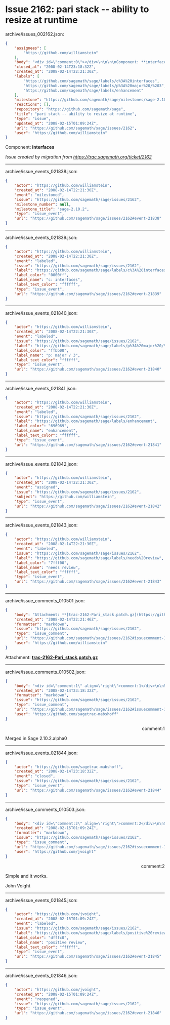 # Issue 2162: pari stack -- ability to resize at runtime

archive/issues_002162.json:
```json
{
    "assignees": [
        "https://github.com/williamstein"
    ],
    "body": "<div id=\"comment:0\"></div>\n\n\n\nComponent: **interfaces**\n\n_Issue created by migration from https://trac.sagemath.org/ticket/2162_\n\n",
    "closed_at": "2008-02-14T23:18:32Z",
    "created_at": "2008-02-14T22:21:30Z",
    "labels": [
        "https://github.com/sagemath/sage/labels/c%3A%20interfaces",
        "https://github.com/sagemath/sage/labels/p%3A%20major%20/%203",
        "https://github.com/sagemath/sage/labels/enhancement"
    ],
    "milestone": "https://github.com/sagemath/sage/milestones/sage-2.10.2",
    "reactions": [],
    "repository": "https://github.com/sagemath/sage",
    "title": "pari stack -- ability to resize at runtime",
    "type": "issue",
    "updated_at": "2008-02-15T01:09:24Z",
    "url": "https://github.com/sagemath/sage/issues/2162",
    "user": "https://github.com/williamstein"
}
```
<div id="comment:0"></div>



Component: **interfaces**

_Issue created by migration from https://trac.sagemath.org/ticket/2162_





---

archive/issue_events_021838.json:
```json
{
    "actor": "https://github.com/williamstein",
    "created_at": "2008-02-14T22:21:30Z",
    "event": "milestoned",
    "issue": "https://github.com/sagemath/sage/issues/2162",
    "milestone_number": null,
    "milestone_title": "sage-2.10.2",
    "type": "issue_event",
    "url": "https://github.com/sagemath/sage/issues/2162#event-21838"
}
```



---

archive/issue_events_021839.json:
```json
{
    "actor": "https://github.com/williamstein",
    "created_at": "2008-02-14T22:21:30Z",
    "event": "labeled",
    "issue": "https://github.com/sagemath/sage/issues/2162",
    "label": "https://github.com/sagemath/sage/labels/c%3A%20interfaces",
    "label_color": "0000ff",
    "label_name": "c: interfaces",
    "label_text_color": "ffffff",
    "type": "issue_event",
    "url": "https://github.com/sagemath/sage/issues/2162#event-21839"
}
```



---

archive/issue_events_021840.json:
```json
{
    "actor": "https://github.com/williamstein",
    "created_at": "2008-02-14T22:21:30Z",
    "event": "labeled",
    "issue": "https://github.com/sagemath/sage/issues/2162",
    "label": "https://github.com/sagemath/sage/labels/p%3A%20major%20/%203",
    "label_color": "ffbb00",
    "label_name": "p: major / 3",
    "label_text_color": "ffffff",
    "type": "issue_event",
    "url": "https://github.com/sagemath/sage/issues/2162#event-21840"
}
```



---

archive/issue_events_021841.json:
```json
{
    "actor": "https://github.com/williamstein",
    "created_at": "2008-02-14T22:21:30Z",
    "event": "labeled",
    "issue": "https://github.com/sagemath/sage/issues/2162",
    "label": "https://github.com/sagemath/sage/labels/enhancement",
    "label_color": "696969",
    "label_name": "enhancement",
    "label_text_color": "ffffff",
    "type": "issue_event",
    "url": "https://github.com/sagemath/sage/issues/2162#event-21841"
}
```



---

archive/issue_events_021842.json:
```json
{
    "actor": "https://github.com/williamstein",
    "created_at": "2008-02-14T22:21:30Z",
    "event": "assigned",
    "issue": "https://github.com/sagemath/sage/issues/2162",
    "subject": "https://github.com/williamstein",
    "type": "issue_event",
    "url": "https://github.com/sagemath/sage/issues/2162#event-21842"
}
```



---

archive/issue_events_021843.json:
```json
{
    "actor": "https://github.com/williamstein",
    "created_at": "2008-02-14T22:21:30Z",
    "event": "labeled",
    "issue": "https://github.com/sagemath/sage/issues/2162",
    "label": "https://github.com/sagemath/sage/labels/needs%20review",
    "label_color": "7fff00",
    "label_name": "needs review",
    "label_text_color": "ffffff",
    "type": "issue_event",
    "url": "https://github.com/sagemath/sage/issues/2162#event-21843"
}
```



---

archive/issue_comments_010501.json:
```json
{
    "body": "Attachment: **[trac-2162-Pari_stack.patch.gz](https://github.com/sagemath/sage/files/ticket2162/trac-2162-Pari_stack.patch.gz)**",
    "created_at": "2008-02-14T22:21:46Z",
    "formatter": "markdown",
    "issue": "https://github.com/sagemath/sage/issues/2162",
    "type": "issue_comment",
    "url": "https://github.com/sagemath/sage/issues/2162#issuecomment-10501",
    "user": "https://github.com/williamstein"
}
```

Attachment: **[trac-2162-Pari_stack.patch.gz](https://github.com/sagemath/sage/files/ticket2162/trac-2162-Pari_stack.patch.gz)**



---

archive/issue_comments_010502.json:
```json
{
    "body": "<div id=\"comment:1\" align=\"right\">comment:1</div>\n\nMerged in Sage 2.10.2.alpha0",
    "created_at": "2008-02-14T23:18:32Z",
    "formatter": "markdown",
    "issue": "https://github.com/sagemath/sage/issues/2162",
    "type": "issue_comment",
    "url": "https://github.com/sagemath/sage/issues/2162#issuecomment-10502",
    "user": "https://github.com/sagetrac-mabshoff"
}
```

<div id="comment:1" align="right">comment:1</div>

Merged in Sage 2.10.2.alpha0



---

archive/issue_events_021844.json:
```json
{
    "actor": "https://github.com/sagetrac-mabshoff",
    "created_at": "2008-02-14T23:18:32Z",
    "event": "closed",
    "issue": "https://github.com/sagemath/sage/issues/2162",
    "type": "issue_event",
    "url": "https://github.com/sagemath/sage/issues/2162#event-21844"
}
```



---

archive/issue_comments_010503.json:
```json
{
    "body": "<div id=\"comment:2\" align=\"right\">comment:2</div>\n\nSimple and it works.\n\nJohn Voight",
    "created_at": "2008-02-15T01:09:24Z",
    "formatter": "markdown",
    "issue": "https://github.com/sagemath/sage/issues/2162",
    "type": "issue_comment",
    "url": "https://github.com/sagemath/sage/issues/2162#issuecomment-10503",
    "user": "https://github.com/jvoight"
}
```

<div id="comment:2" align="right">comment:2</div>

Simple and it works.

John Voight



---

archive/issue_events_021845.json:
```json
{
    "actor": "https://github.com/jvoight",
    "created_at": "2008-02-15T01:09:24Z",
    "event": "labeled",
    "issue": "https://github.com/sagemath/sage/issues/2162",
    "label": "https://github.com/sagemath/sage/labels/positive%20review",
    "label_color": "dfffc0",
    "label_name": "positive review",
    "label_text_color": "ffffff",
    "type": "issue_event",
    "url": "https://github.com/sagemath/sage/issues/2162#event-21845"
}
```



---

archive/issue_events_021846.json:
```json
{
    "actor": "https://github.com/jvoight",
    "created_at": "2008-02-15T01:09:24Z",
    "event": "reopened",
    "issue": "https://github.com/sagemath/sage/issues/2162",
    "type": "issue_event",
    "url": "https://github.com/sagemath/sage/issues/2162#event-21846"
}
```
